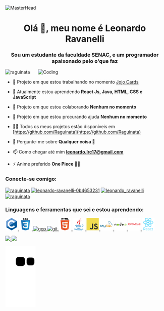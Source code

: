 ![MasterHead](https://64.media.tumblr.com/0831f9e3d6ede65959cbae769b148c38/c6afe65bc22cd694-f4/s1280x1920/624b587b5ac096f45404b27388fd9b432b522322.gif)
<h1 align="center">Olá 👋, meu nome é Leonardo Ravanelli</h1>
<h3 align="center">Sou um estudante da faculdade SENAC, e um programador apaixonado pelo o'que faz</h3>
<img align="right" alt="Coding" width="400" src="https://i.pinimg.com/originals/8c/ca/f4/8ccaf44f2a5af2e59dc72decab31a6b8.gif"

<p align="left"> <img src="https://komarev.com/ghpvc/?username=raguinata&label=Profile%20views&color=0e75b6&style=flat" alt="raguinata" /> </p>

- 🔭 Projeto em que estou trabalhando no momento [Jojo Cards](https://jojo-cards.vercel.app/)

- 🌱 Atualmente estou aprendendo **React Js, Java, HTML, CSS e JavaScript**

- 👯 Projeto em que estou colaborando **Nenhum no momento**

- 🤝 Projeto em que estou procurando ajuda **Nenhum no momento**

- 👨‍💻 Todos os meus projetos estão disponíveis em [https://github.com/Raguinata](https://github.com/Raguinata)

- 💬 Pergunte-me sobre **Qualquer coisa 🙂**

- 📫 Como chegar até mim **leonardo.lrc17@gmail.com**

- ⚡ Anime preferido **One Piece 🏴‍☠️**

<h3 align="left">Conecte-se comigo:</h3>
<p align="left">
<a href="https://twitter.com/raguinata" target="blank"><img align="center" src="https://raw.githubusercontent.com/rahuldkjain/github-profile-readme-generator/master/src/images/icons/Social/twitter.svg" alt="raguinata" height="30" width="40" /></a>
<a href="https://linkedin.com/in/leonardo-ravanelli-0b4653231" target="blank"><img align="center" src="https://raw.githubusercontent.com/rahuldkjain/github-profile-readme-generator/master/src/images/icons/Social/linked-in-alt.svg" alt="leonardo-ravanelli-0b4653231" height="30" width="40" /></a>
<a href="https://instagram.com/leonardo_ravanelli" target="blank"><img align="center" src="https://raw.githubusercontent.com/rahuldkjain/github-profile-readme-generator/master/src/images/icons/Social/instagram.svg" alt="leonardo_ravanelli" height="30" width="40" /></a>
<a href="https://www.youtube.com/c/raguinata" target="blank"><img align="center" src="https://raw.githubusercontent.com/rahuldkjain/github-profile-readme-generator/master/src/images/icons/Social/youtube.svg" alt="raguinata" height="30" width="40" /></a>
</p>

<h3 align="left">Linguagens e ferramentas que sei e estou aprendendo:</h3>
<p align="left"> <a href="https://www.cprogramming.com/" target="_blank" rel="noreferrer"> <img src="https://raw.githubusercontent.com/devicons/devicon/master/icons/c/c-original.svg" alt="c" width="40" height="40"/> </a> <a href="https://www.w3schools.com/css/" target="_blank" rel="noreferrer"> <img src="https://raw.githubusercontent.com/devicons/devicon/master/icons/css3/css3-original-wordmark.svg" alt="css3" width="40" height="40"/> </a> <a href="https://cloud.google.com" target="_blank" rel="noreferrer"> <img src="https://www.vectorlogo.zone/logos/google_cloud/google_cloud-icon.svg" alt="gcp" width="40" height="40"/> </a> <a href="https://git-scm.com/" target="_blank" rel="noreferrer"> <img src="https://www.vectorlogo.zone/logos/git-scm/git-scm-icon.svg" alt="git" width="40" height="40"/> </a> <a href="https://www.w3.org/html/" target="_blank" rel="noreferrer"> <img src="https://raw.githubusercontent.com/devicons/devicon/master/icons/html5/html5-original-wordmark.svg" alt="html5" width="40" height="40"/> </a> <a href="https://www.java.com" target="_blank" rel="noreferrer"> <img src="https://raw.githubusercontent.com/devicons/devicon/master/icons/java/java-original.svg" alt="java" width="40" height="40"/> </a> <a href="https://developer.mozilla.org/en-US/docs/Web/JavaScript" target="_blank" rel="noreferrer"> <img src="https://raw.githubusercontent.com/devicons/devicon/master/icons/javascript/javascript-original.svg" alt="javascript" width="40" height="40"/> </a> <a href="https://www.mysql.com/" target="_blank" rel="noreferrer"> <img src="https://raw.githubusercontent.com/devicons/devicon/master/icons/mysql/mysql-original-wordmark.svg" alt="mysql" width="40" height="40"/> </a> <a href="https://nodejs.org" target="_blank" rel="noreferrer"> <img src="https://raw.githubusercontent.com/devicons/devicon/master/icons/nodejs/nodejs-original-wordmark.svg" alt="nodejs" width="40" height="40"/> </a> <a href="https://www.oracle.com/" target="_blank" rel="noreferrer"> <img src="https://raw.githubusercontent.com/devicons/devicon/master/icons/oracle/oracle-original.svg" alt="oracle" width="40" height="40"/> </a> <a href="https://reactjs.org/" target="_blank" rel="noreferrer"> <img src="https://raw.githubusercontent.com/devicons/devicon/master/icons/react/react-original-wordmark.svg" alt="react" width="40" height="40"/> </a> </p>

<div>
  <a href="https://github.com/raguinata">
  <img height="180em" src="https://github-readme-stats.vercel.app/api?username=raguinata&show_icons=true&theme=tokyonight&include_all_commits=true&count_private=true"/>
  <img height="180em" src="https://github-readme-stats.vercel.app/api/top-langs/?username=raguinata&layout=compact&langs_count=7&theme=tokyonight"/>
</div>

![Snake animation](https://github.com/raguinata/raguinata/blob/output/github-contribution-grid-snake.svg)

